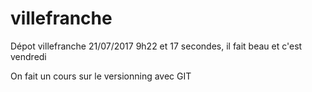 # villefranche
Dépot villefranche 21/07/2017 9h22 et 17 secondes, il fait beau et c'est vendredi

On fait un cours sur le versionning avec GIT
